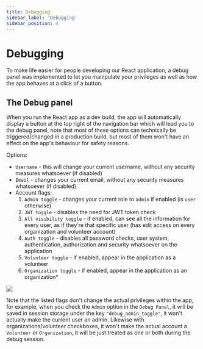 ```yaml
---
title: Debugging
sidebar_label: 'Debugging'
sidebar_position: 4
---
```


# Debugging

To make life easier for people developing our React application, a debug panel was implemented to
let you manipulate your privileges as well as how the app behaves at a click of a button.

## The Debug panel
When you run the React app as a dev build, the app will automatically display a button at the top right
of the navigation bar which will lead you to the debug panel, note that most of these options can technically
be triggered/changed in a production build, but most of them won't have an effect
on the app's behaviour for safety reasons.

Options:
- `Username` - this will change your current username, without any security measures whatsoever (if disabled)
- `Email` - changes your current email, without any security measures whatsoever (if disabled)
- Account flags:
  1. `Admin toggle` - changes your current role to `admin` if enabled (is `user` otherwise)
  2. `JWT toggle` - disables the need for JWT token check
  3. `All visibility toggle` - if enabled, can see all the information for every user, as if they're that specific user
     (has edit access on every organization and volunteer account)
  4. `Auth toggle` - disables all password checks, user system, authentication, authorization and security 
     whatsoever on the application
  5. `Volunteer toggle` - if enabled, appear in the application as a volunteer
  6. `Organization toggle` - if enabled, appear in the application as an organization*

![](https://i.imgur.com/wiICVrC.png)



Note that the listed flags don't change the actual privileges within the app, for example, when you check the `Admin` option in the `Debug Panel`, it will be saved in session storage under the key `"debug_admin_toggle"`, it won't actually make the current user an admin. Likewise with organizations/volunteer checkboxes, it won't make the actual account a `Volunteer` or `Organization`, it will be just treated as one or both during the debug session.
